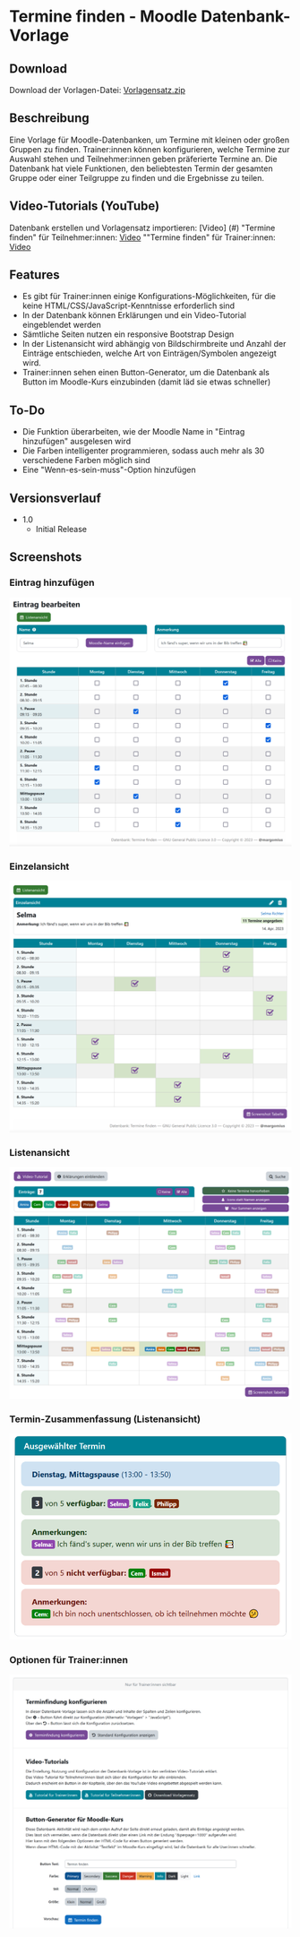 # Termine finden - Moodle Datenbank-Vorlage

## Download

Download der Vorlagen-Datei: [Vorlagensatz.zip](https://github.com/margomius/moodle-datenbanken-vorlagen/raw/main/Termine-finden/Vorlagensatz.zip)

## Beschreibung

Eine Vorlage für Moodle-Datenbanken, um Termine mit kleinen oder großen Gruppen zu finden.
Trainer:innen können konfigurieren, welche Termine zur Auswahl stehen und Teilnehmer:innen geben präferierte Termine an.
Die Datenbank hat viele Funktionen, den beliebtesten Termin der gesamten Gruppe oder einer Teilgruppe zu finden und die Ergebnisse zu teilen.

## Video-Tutorials (YouTube)

Datenbank erstellen und Vorlagensatz importieren: [Video] (#)
"Termine finden" für Teilnehmer:innen: [Video](#)
""Termine finden" für Trainer:innen: [Video](#)

## Features

* Es gibt für Trainer:innen einige Konfigurations-Möglichkeiten, für die keine HTML/CSS/JavaScript-Kenntnisse erforderlich sind
* In der Datenbank können Erklärungen und ein Video-Tutorial eingeblendet werden
* Sämtliche Seiten nutzen ein responsive Bootstrap Design
* In der Listenansicht wird abhängig von Bildschirmbreite und Anzahl der Einträge entschieden, welche Art von Einträgen/Symbolen angezeigt wird.
* Trainer:innen sehen einen Button-Generator, um die Datenbank als Button im Moodle-Kurs einzubinden (damit läd sie etwas schneller)

## To-Do

* Die Funktion überarbeiten, wie der Moodle Name in "Eintrag hinzufügen" ausgelesen wird
* Die Farben intelligenter programmieren, sodass auch mehr als 30 verschiedene Farben möglich sind
* Eine "Wenn-es-sein-muss"-Option hinzufügen

## Versionsverlauf

* 1.0
    * Initial Release

## Screenshots

### Eintrag hinzufügen
![image](https://github.com/margomius/moodle-datenbanken-vorlagen/blob/main/Termine-finden/Screenshot/01_Neuer_Eintrag.PNG?raw=true)

### Einzelansicht
![image](https://github.com/margomius/moodle-datenbanken-vorlagen/blob/main/Termine-finden/Screenshot/02_Einzelansicht.PNG?raw=true)

### Listenansicht
![image](https://github.com/margomius/moodle-datenbanken-vorlagen/blob/main/Termine-finden/Screenshot/03_Listenansicht.PNG?raw=true)

### Termin-Zusammenfassung (Listenansicht)
![image](https://github.com/margomius/moodle-datenbanken-vorlagen/blob/main/Termine-finden/Screenshot/04_Zusammenfassung.PNG?raw=true)

### Optionen für Trainer:innen
![image](https://github.com/margomius/moodle-datenbanken-vorlagen/blob/main/Termine-finden/Screenshot/05_Fuer_Trainer_innen.PNG?raw=true)